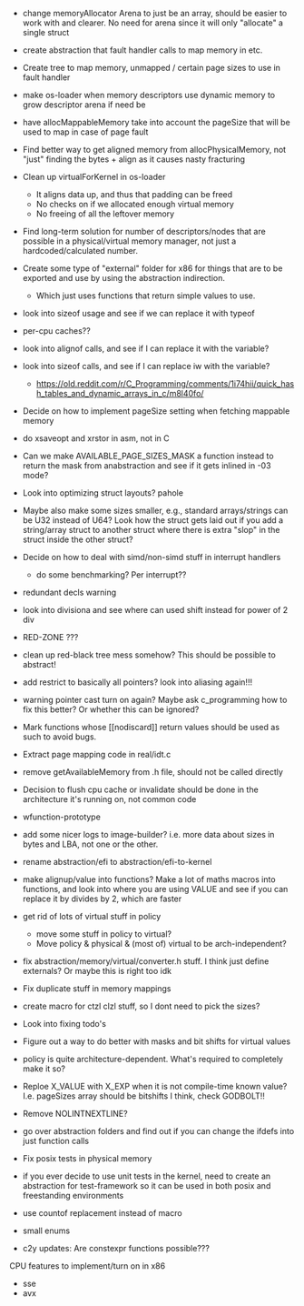 - change memoryAllocator Arena to just be an array, should be easier to work with and clearer. No need for arena since it will only "allocate" a single struct
- create abstraction that fault handler calls to map memory in etc.
- Create tree to map memory, unmapped / certain page sizes to use in fault handler
- make os-loader when memory descriptors use dynamic memory to grow descriptor arena if need be
- have allocMappableMemory take into account the pageSize that will be used to map in case of page fault
- Find better way to get aligned memory from allocPhysicalMemory, not "just" finding the bytes + align as it causes nasty fracturing
- Clean up virtualForKernel in os-loader
  - It aligns data up, and thus that padding can be freed
  - No checks on if we allocated enough virtual memory
  - No freeing of all the leftover memory
- Find long-term solution for number of descriptors/nodes that are possible in a physical/virtual memory manager, not just a hardcoded/calculated number.
- Create some type of "external" folder for x86 for things that are to be exported and use by using the abstraction indirection.
  - Which just uses functions that return simple values to use.
- look into sizeof usage and see if we can replace it with typeof
- per-cpu caches??
- look into alignof calls, and see if I can replace it with the variable?
- look into sizeof calls, and see if I can replace iw with the variable?

  - https://old.reddit.com/r/C_Programming/comments/1i74hii/quick_hash_tables_and_dynamic_arrays_in_c/m8l40fo/

- Decide on how to implement pageSize setting when fetching mappable memory
- do xsaveopt and xrstor in asm, not in C
- Can we make AVAILABLE_PAGE_SIZES_MASK a function instead to return the mask from anabstraction and see if it gets inlined in -03 mode?
- Look into optimizing struct layouts? pahole
- Maybe also make some sizes smaller, e.g., standard arrays/strings can be U32 instead of U64? Look how the struct gets laid out if you add a string/array struct to another struct where there is extra "slop" in the struct inside the other struct?
- Decide on how to deal with simd/non-simd stuff in interrupt handlers

  - do some benchmarking? Per interrupt??

- redundant decls warning
- look into divisiona and see where can used shift instead for power of 2 div
- RED-ZONE ???
- clean up red-black tree mess somehow? This should be possible to abstract!
- add restrict to basically all pointers? look into aliasing again!!!
- warning pointer cast turn on again? Maybe ask c_programming how to fix this better? Or whether this can be ignored?
- Mark functions whose [[nodiscard]] return values should be used as such to avoid bugs.
- Extract page mapping code in real/idt.c
- remove getAvailableMemory from .h file, should not be called directly
- Decision to flush cpu cache or invalidate should be done in the architecture it's running on, not common code
- wfunction-prototype
- add some nicer logs to image-builder? i.e. more data about sizes in bytes and LBA, not one or the other.
- rename abstraction/efi to abstraction/efi-to-kernel
- make alignup/value into functions? Make a lot of maths macros into functions,
  and look into where you are using VALUE and see if you can replace it by
  divides by 2, which are faster
- get rid of lots of virtual stuff in policy
  - move some stuff in policy to virtual?
  - Move policy & physical & (most of) virtual to be arch-independent?
- fix abstraction/memory/virtual/converter.h stuff. I think just define externals? Or maybe this is right too idk
- Fix duplicate stuff in memory mappings
- create macro for ctzl clzl stuff, so I dont need to pick the sizes?
- Look into fixing todo's
- Figure out a way to do better with masks and bit shifts for virtual values
- policy is quite architecture-dependent. What's required to completely make it so?
- Reploe X_VALUE with X_EXP when it is not compile-time known value? I.e. pageSizes array should be bitshifts I think, check GODBOLT!!
- Remove NOLINTNEXTLINE?
- go over abstraction folders and find out if you can change the ifdefs into just function calls
- Fix posix tests in physical memory
- if you ever decide to use unit tests in the kernel, need to create an abstraction for test-framework so it can be used in both posix and freestanding environments
- use countof replacement instead of macro
- small enums
- c2y updates: Are constexpr functions possible???

CPU features to implement/turn on in x86

- sse
- avx

